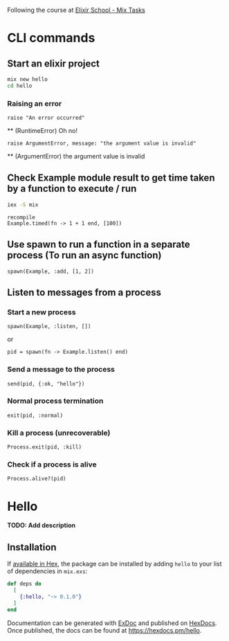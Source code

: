 Following the course at [Elixir School - Mix Tasks](https://elixirschool.com/en/lessons/intermediate/mix-tasks)

# CLI commands
## Start an elixir project
```bash
mix new hello
cd hello
```

### Raising an error
```iex
raise "An error occurred"
```
** (RuntimeError) Oh no!

```iex
raise ArgumentError, message: "the argument value is invalid"
```
** (ArgumentError) the argument value is invalid

## Check Example module result to get time taken by a function to execute / run
```bash
iex -S mix
```

```iex
recompile
Example.timed(fn -> 1 + 1 end, [100])
```

## Use spawn to run a function in a separate process (To run an async function)
```iex
spawn(Example, :add, [1, 2])
```

## Listen to messages from a process
### Start a new process 
```iex
spawn(Example, :listen, [])
```
or
```iex
pid = spawn(fn -> Example.listen() end)
```

### Send a message to the process
```iex
send(pid, {:ok, "hello"})
```

### Normal process termination
```iex
exit(pid, :normal)
```

### Kill a process (unrecoverable)
```iex
Process.exit(pid, :kill)
```

### Check if a process is alive
```iex
Process.alive?(pid)
```

# Hello

**TODO: Add description**

## Installation

If [available in Hex](https://hex.pm/docs/publish), the package can be installed
by adding `hello` to your list of dependencies in `mix.exs`:

```elixir
def deps do
  [
    {:hello, "~> 0.1.0"}
  ]
end
```

Documentation can be generated with [ExDoc](https://github.com/elixir-lang/ex_doc)
and published on [HexDocs](https://hexdocs.pm). Once published, the docs can
be found at <https://hexdocs.pm/hello>.

